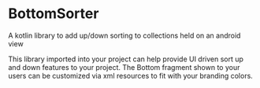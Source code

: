 # BottomSorter
A kotlin library to add up/down sorting to collections held on an android view
 
 This library imported into your project can help provide UI driven sort up and down features to your project. The Bottom fragment shown to your users
 can be customized via xml resources to fit with your branding colors.
 
